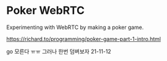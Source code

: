 # Poker WebRTC

Experimenting with WebRTC by making a poker game.

https://richard.to/programming/poker-game-part-1-intro.html

go 모른다 ㅠㅠ 그러나 한번 덤벼보자 21-11-12
